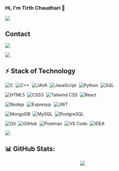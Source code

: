 ### Hi, I'm Tirth Chaudhari 👋

<!-- 🚀 Software Developer | Backend Enthusiast   -->

![](https://user-images.githubusercontent.com/73097560/115834477-dbab4500-a447-11eb-908a-139a6edaec5c.gif)

<!-- I'm a pre-final year Computer Engineering student passionate about solving real-world problems through clean backend architecture. I enjoy building scalable APIs and am always up for learning new technologies. Let's connect! -->

<!-- I'm Tirth Chaudhari a pre-final year computer engineering student with a passion for problem-solving and web development. I have strong problem-solving skills and am proficient in web development technologies such as HTML, CSS, JavaScript, NodeJS, ExpressJS, Databases and little bit of React. I am eager to learn and always seeking new challenges to create intuitive and user-friendly web applications. My ultimate goal is to make a meaningful contribution to the technology industry. -->

## Contact

<!-- contact -->
<p>
	<!-- <a href="https://www.linkedin.com/in/tirth-chaudhari-b1aa85368/" target="_blank">
		<img src="https://img.shields.io/badge/LinkedIn-0077B5?style=for-the-badge&logo=linkedin&logoColor=white" />
	</a> -->
	<!-- <a href="https://twitter.com/">
		<img src="https://img.shields.io/badge/Twitter-1DA1F2?style=for-the-badge&logo=twitter&logoColor=white" />
	</a> -->
  <a href="mailto:ctirth955@gmail.com">
		<img src="https://img.shields.io/badge/Gmail-D14836?style=for-the-badge&logo=gmail&logoColor=white" />
	</a>
<br>
<!-- <a href="https://github.com/Tirth-955">
    <img src="https://komarev.com/ghpvc/?username=Tirth-955&style=flat-square">
</a> -->
	<!-- <a href="https://github.com/Tirth-955">
        <img height="20" src="https://img.shields.io/github/followers/Tirth-955?label=follow&logo=github" />
	</a>
	 <a href="https://github.com/Tirth-955">
        <img height="20" src="https://img.shields.io/github/stars/Tirth-955?label=stars&logo=github" />
	</a> -->
</p>

<!-- ![](https://user-images.githubusercontent.com/73097560/115834477-dbab4500-a447-11eb-908a-139a6edaec5c.gif)

- 🔎 Actively seeking SDE opportunities.
- 🎓 Pre-final year Computer Engineering student.
- 📫 Reach me at: ctirth955@gmail.com -->

<!-- ![](https://user-images.githubusercontent.com/73097560/115834477-dbab4500-a447-11eb-908a-139a6edaec5c.gif) -->

<!-- Activity Graph -->
<!-- ![Tirth's github activity graph](https://activity-graph.herokuapp.com/graph?username=Tirth-955&area=true&hide_border=true&theme=github&bg_color=22272E) -->

<!-- [![Tirth's github activity graph](https://github-readme-activity-graph.vercel.app/graph?username=Tirth-955&bg_color=000000&color=d1f6ff&line=39a9fe&point=ffffff&area=true&hide_border=true)](https://github.com/ashutosh00710/github-readme-activity-graph) -->

<!-- --- -->

![](https://user-images.githubusercontent.com/73097560/115834477-dbab4500-a447-11eb-908a-139a6edaec5c.gif)

<!-- ## 👨🏻‍💻 Coding Profile

[![](https://img.shields.io/badge/Codeforces-445f9d?style=for-the-badge&logo=Codeforces&logoColor=white)](https://codeforces.com/profile/usrnme)
[![](https://img.shields.io/badge/Codechef-%23B92B27.svg?&style=for-the-badge&logo=Codechef&logoColor=white)](https://www.codechef.com/users/usrnme)
[![](https://img.shields.io/badge/-LeetCode-FFA116?style=for-the-badge&logo=LeetCode&logoColor=black)](https://leetcode.com/usrnme/)
[![](https://img.shields.io/badge/GeeksforGeeks-298D46?style=for-the-badge&logo=geeksforgeeks&logoColor=white)](https://auth.geeksforgeeks.org/user/usrnme/practice/)

--- -->

## ⚡ Stack of Technology

<!-- ### Languages -->

![C](https://img.shields.io/badge/C-00599C?style=for-the-badge&logo=c&logoColor=white)&nbsp;
![C++](https://img.shields.io/badge/C%2B%2B-00599C?style=for-the-badge&logo=c%2B%2B&logoColor=white)&nbsp;
![JAVA](https://img.shields.io/badge/Java-ED8B00?style=for-the-badge&logo=java&logoColor=white)&nbsp;
![JavaScript](https://img.shields.io/badge/JavaScript-323330?style=for-the-badge&logo=javascript&logoColor=F7DF1E)&nbsp;
![Python](https://img.shields.io/badge/Python-FFD43B?style=for-the-badge&logo=python&logoColor=306998)&nbsp;
![SQL](https://img.shields.io/badge/SQL-00000F?style=for-the-badge&logo=sql&logoColor=white)&nbsp;

<!-- ![PHP](https://img.shields.io/badge/PHP-777BB4?style=for-the-badge&logo=php&logoColor=white)&nbsp; -->

<!-- ![](https://user-images.githubusercontent.com/73097560/115834477-dbab4500-a447-11eb-908a-139a6edaec5c.gif) -->

<!-- ### Frontend -->

![HTML5](https://shields.io/badge/HTML-f06529?style=for-the-badge&logo=html5&logoColor=white)&nbsp;
![CSS3](https://img.shields.io/badge/CSS3-1572B6?style=for-the-badge&logo=css&logoColor=white)&nbsp;
![Tailwind CSS](https://img.shields.io/badge/Tailwind%20CSS-38B2AC?style=for-the-badge&logo=tailwindcss&logoColor=white)&nbsp;
![React](https://img.shields.io/badge/React-20232A?style=for-the-badge&logo=react&logoColor=61DAFB)&nbsp;

<!-- ![Bootstrap](https://img.shields.io/badge/Bootstrap-563D7C?style=for-the-badge&logo=bootstrap&logoColor=white) -->

<!-- ![](https://user-images.githubusercontent.com/73097560/115834477-dbab4500-a447-11eb-908a-139a6edaec5c.gif) -->

<!-- ### Backend & API -->

![Nodejs](https://img.shields.io/badge/Node.js-339933?style=for-the-badge&logo=nodedotjs&logoColor=white)&nbsp;
![Expressjs](https://img.shields.io/badge/Express.js-000000?style=for-the-badge&logo=express&logoColor=white)&nbsp;
![JWT](https://img.shields.io/badge/JWT-000000?style=for-the-badge&logoColor=white)&nbsp;

<!-- ![Spring](https://img.shields.io/badge/Spring-6DB33F?style=for-the-badge&logo=spring&logoColor=white)
![Hibernate](https://img.shields.io/badge/Hibernate-59666C?style=for-the-badge&logo=Hibernate&logoColor=white)
![Maven](https://img.shields.io/badge/apache_maven-C71A36?style=for-the-badge&logo=apachemaven&logoColor=white) -->

<!-- ![](https://user-images.githubusercontent.com/73097560/115834477-dbab4500-a447-11eb-908a-139a6edaec5c.gif) -->

<!-- ### Databases -->

![MongoDB](https://img.shields.io/badge/-MongoDB-13aa52?style=for-the-badge&logo=mongodb&logoColor=white)&nbsp;
![MySQL](https://img.shields.io/badge/MySQL-4479A1?style=for-the-badge&logo=mysql&logoColor=white)&nbsp;
![PostgreSQL](https://img.shields.io/badge/postgresql-4169e1?style=for-the-badge&logo=postgresql&logoColor=white)&nbsp;

<!-- ![Firebase](https://img.shields.io/badge/firebase-ffca28?style=for-the-badge&logo=firebase&logoColor=black) -->

<!-- ![](https://user-images.githubusercontent.com/73097560/115834477-dbab4500-a447-11eb-908a-139a6edaec5c.gif) -->

<!-- ### Tools -->

![Git](https://img.shields.io/badge/Git-F05032?style=for-the-badge&logo=git&logoColor=white)&nbsp;
![GitHub](https://img.shields.io/badge/GitHub-100000?style=for-the-badge&logo=github&logoColor=white)&nbsp;
![Postman](https://img.shields.io/badge/Postman-FF6C37?style=for-the-badge&logo=Postman&logoColor=white)&nbsp;
![VS Code](https://img.shields.io/badge/Visual_Studio_Code-0078D4?style=for-the-badge&logo=visual%20studio%20code&logoColor=white)&nbsp;
![IDEA](https://img.shields.io/badge/IntelliJ_IDEA-000000.svg?style=for-the-badge&logo=intellij-idea&logoColor=white)&nbsp;

![](https://user-images.githubusercontent.com/73097560/115834477-dbab4500-a447-11eb-908a-139a6edaec5c.gif)

<!-- ### Libraries & Framework -->
<!-- ![jquey](https://img.shields.io/badge/jQuery-0769AD?style=for-the-badge&logo=jquery&logoColor=white) -->
<!-- ![Django](https://img.shields.io/badge/Django-092E20?style=for-the-badge&logo=django&logoColor=green) -->
<!-- ![Pandas](https://img.shields.io/badge/Pandas-2C2D72?style=for-the-badge&logo=pandas&logoColor=white) -->
<!-- ![NumPy](https://img.shields.io/badge/Numpy-777BB4?style=for-the-badge&logo=numpy&logoColor=white) -->

<!-- <hr> -->

## 📊 GitHub Stats:

<p align="center">
  <!-- <img src="https://github-readme-stats.vercel.app/api?username=Tirth-955&theme=shadow_blue&hide_border=false&include_all_commits=true&count_private=false"/><br/> -->
  <!-- <img src="https://nirzak-streak-stats.vercel.app/?user=Tirth-955&theme=shadow_blue&hide_border=false"/><br/> -->
  <img src="https://github-readme-stats.vercel.app/api/top-langs/?username=Tirth-955&theme=shadow_blue&hide_border=false&include_all_commits=true&count_private=false&layout=compact"/>
</p>
